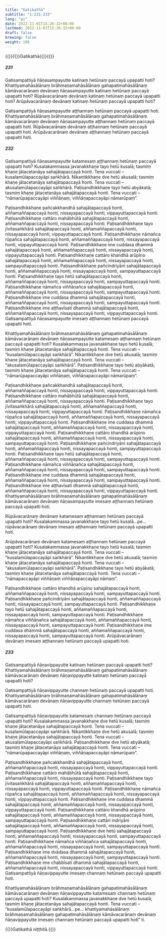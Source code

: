 ```yaml
---
title: "Gatikathā"
subtitle: "1:231-233"
lang: "pi"
date: 2022-11-01T15:26:32+08:00
lastmod: 2022-11-01T15:26:32+08:00
draft: false
brewing: false
weight: 106
---
```



{{<subtitle>}}{{<suttalink src="ps1.6">}}Gatikathā{{</suttalink>}}{{</subtitle>}}

##### 231

Gatisampattiyā ñāṇasampayutte katinaṃ hetūnaṃ paccayā upapatti hoti? Khattiyamahāsālānaṃ brāhmaṇamahāsālānaṃ gahapatimahāsālānaṃ kāmāvacarānaṃ devānaṃ ñāṇasampayutte katinaṃ hetūnaṃ paccayā upapatti hoti? Rūpāvacarānaṃ devānaṃ katinaṃ hetūnaṃ paccayā upapatti hoti? Arūpāvacarānaṃ devānaṃ katinaṃ hetūnaṃ paccayā upapatti hoti?

Gatisampattiyā ñāṇasampayutte aṭṭhannaṃ hetūnaṃ paccayā upapatti hoti. Khattiyamahāsālānaṃ brāhmaṇamahāsālānaṃ gahapatimahāsālānaṃ kāmāvacarānaṃ devānaṃ ñāṇasampayutte aṭṭhannaṃ hetūnaṃ paccayā upapatti hoti. Rūpāvacarānaṃ devānaṃ aṭṭhannaṃ hetūnaṃ paccayā upapatti hoti. Arūpāvacarānaṃ devānaṃ aṭṭhannaṃ hetūnaṃ paccayā upapatti hoti.

##### 232

Gatisampattiyā ñāṇasampayutte katamesaṃ aṭṭhannaṃ hetūnaṃ paccayā upapatti hoti? Kusalakammassa javanakkhaṇe tayo hetū kusalā; tasmiṃ khaṇe jātacetanāya sahajātapaccayā honti. Tena vuccati – kusalamūlapaccayāpi saṅkhārā. Nikantikkhaṇe dve hetū akusalā; tasmiṃ khaṇe jātacetanāya sahajātapaccayā honti. Tena vuccati – akusalamūlapaccayāpi saṅkhārā. Paṭisandhikkhaṇe tayo hetū abyākatā; tasmiṃ khaṇe jātacetanāya sahajātapaccayā honti. Tena vuccati – “nāmarūpapaccayāpi viññāṇaṃ, viññāṇapaccayāpi nāmarūpaṃ”.

Paṭisandhikkhaṇe pañcakkhandhā sahajātapaccayā honti, aññamaññapaccayā honti, nissayapaccayā honti, vippayuttapaccayā honti. Paṭisandhikkhaṇe cattāro mahābhūtā sahajātapaccayā honti, aññamaññapaccayā honti, nissayapaccayā honti. Paṭisandhikkhaṇe tayo jīvitasaṅkhārā sahajātapaccayā honti, aññamaññapaccayā honti, nissayapaccayā honti, vippayuttapaccayā honti. Paṭisandhikkhaṇe nāmañca rūpañca sahajātapaccayā honti, aññamaññapaccayā honti, nissayapaccayā honti, vippayuttapaccayā honti. Paṭisandhikkhaṇe ime cuddasa dhammā sahajātapaccayā honti, aññamaññapaccayā honti, nissayapaccayā honti, vippayuttapaccayā honti. Paṭisandhikkhaṇe cattāro khandhā arūpino sahajātapaccayā honti, aññamaññapaccayā honti, nissayapaccayā honti, sampayuttapaccayā honti. Paṭisandhikkhaṇe pañcindriyāni sahajātapaccayā honti, aññamaññapaccayā honti, nissayapaccayā honti, sampayuttapaccayā honti. Paṭisandhikkhaṇe tayo hetū sahajātapaccayā honti, aññamaññapaccayā honti, nissayapaccayā honti, sampayuttapaccayā honti. Paṭisandhikkhaṇe nāmañca viññāṇañca sahajātapaccayā honti, aññamaññapaccayā honti, nissayapaccayā honti, sampayuttapaccayā honti. Paṭisandhikkhaṇe ime cuddasa dhammā sahajātapaccayā honti, aññamaññapaccayā honti, nissayapaccayā honti, sampayuttapaccayā honti. Paṭisandhikkhaṇe ime aṭṭhavīsati dhammā sahajātapaccayā honti, aññamaññapaccayā honti, nissayapaccayā honti, vippayuttapaccayā honti. Gatisampattiyā ñāṇasampayutte imesaṃ aṭṭhannaṃ hetūnaṃ paccayā upapatti hoti.

Khattiyamahāsālānaṃ brāhmaṇamahāsālānaṃ gahapatimahāsālānaṃ kāmāvacarānaṃ devānaṃ ñāṇasampayutte katamesaṃ aṭṭhannaṃ hetūnaṃ paccayā upapatti hoti? Kusalakammassa javanakkhaṇe tayo hetū kusalā; tasmiṃ khaṇe jātacetanāya sahajātapaccayā honti. Tena vuccati – “kusalamūlapaccayāpi saṅkhārā”. Nikantikkhaṇe dve hetū akusalā; tasmiṃ khaṇe jātacetanāya sahajātapaccayā honti. Tena vuccati – “akusalamūlapaccayāpi saṅkhārā”. Paṭisandhikkhaṇe tayo hetū abyākatā; tasmiṃ khaṇe jātacetanāya sahajātapaccayā honti. Tena vuccati – “nāmarūpapaccayāpi viññāṇaṃ, viññāṇapaccayāpi nāmarūpaṃ”.

Paṭisandhikkhaṇe pañcakkhandhā sahajātapaccayā honti, aññamaññapaccayā honti, nissayapaccayā honti, vippayuttapaccayā honti. Paṭisandhikkhaṇe cattāro mahābhūtā sahajātapaccayā honti, aññamaññapaccayā honti, nissayapaccayā honti. Paṭisandhikkhaṇe tayo jīvitasaṅkhārā sahajātapaccayā honti, aññamaññapaccayā honti, nissayapaccayā honti, vippayuttapaccayā honti. Paṭisandhikkhaṇe nāmañca rūpañca sahajātapaccayā honti, aññamaññapaccayā honti, nissayapaccayā honti, vippayuttapaccayā honti. Paṭisandhikkhaṇe ime cuddasa dhammā sahajātapaccayā honti, aññamaññapaccayā honti, nissayapaccayā honti, vippayuttapaccayā honti. Paṭisandhikkhaṇe cattāro khandhā arūpino sahajātapaccayā honti, aññamaññapaccayā honti, nissayapaccayā honti, sampayuttapaccayā honti. Paṭisandhikkhaṇe pañcindriyāni sahajātapaccayā honti, aññamaññapaccayā honti, nissayapaccayā honti, sampayuttapaccayā honti. Paṭisandhikkhaṇe tayo hetū sahajātapaccayā honti, aññamaññapaccayā honti, nissayapaccayā honti, sampayuttapaccayā honti. Paṭisandhikkhaṇe nāmañca viññāṇañca sahajātapaccayā honti, aññamaññapaccayā honti, nissayapaccayā honti, sampayuttapaccayā honti. Paṭisandhikkhaṇe ime cuddasa dhammā sahajātapaccayā honti, aññamaññapaccayā honti, nissayapaccayā honti, sampayuttapaccayā honti. Paṭisandhikkhaṇe ime aṭṭhavīsati dhammā sahajātapaccayā honti, aññamaññapaccayā honti, nissayapaccayā honti, vippayuttapaccayā honti. Khattiyamahāsālānaṃ brāhmaṇamahāsālānaṃ gahapatimahāsālānaṃ kāmāvacarānaṃ devānaṃ ñāṇasampayutte imesaṃ aṭṭhannaṃ hetūnaṃ paccayā upapatti hoti.

Rūpāvacarānaṃ devānaṃ katamesaṃ aṭṭhannaṃ hetūnaṃ paccayā upapatti hoti? Kusalakammassa javanakkhaṇe tayo hetū kusalā…pe… rūpāvacarānaṃ devānaṃ imesaṃ aṭṭhannaṃ hetūnaṃ paccayā upapatti hoti.

Arūpāvacarānaṃ devānaṃ katamesaṃ aṭṭhannaṃ hetūnaṃ paccayā upapatti hoti? Kusalakammassa javanakkhaṇe tayo hetū kusalā; tasmiṃ khaṇe jātacetanāya sahajātapaccayā honti. Tena vuccati – “kusalamūlapaccayāpi saṅkhārā”. Nikantikkhaṇe dve hetū akusalā; tasmiṃ khaṇe jātacetanāya sahajātapaccayā honti. Tena vuccati – “akusalamūlapaccayāpi saṅkhārā”. Paṭisandhikkhaṇe tayo hetū abyākatā; tasmiṃ khaṇe jātacetanāya sahajātapaccayā honti. Tena vuccati – “nāmapaccayāpi viññāṇaṃ viññāṇapaccayāpi nāmaṃ”.

Paṭisandhikkhaṇe cattāro khandhā arūpino sahajātapaccayā honti, aññamaññapaccayā honti, nissayapaccayā honti, sampayuttapaccayā honti. Paṭisandhikkhaṇe pañcindriyāni sahajātapaccayā honti, aññamaññapaccayā honti, nissayapaccayā honti, sampayuttapaccayā honti. Paṭisandhikkhaṇe tayo hetū sahajātapaccayā honti, aññamaññapaccayā honti, nissayapaccayā honti, sampayuttapaccayā honti. Paṭisandhikkhaṇe nāmañca viññāṇañca sahajātapaccayā honti, aññamaññapaccayā honti, nissayapaccayā honti, sampayuttapaccayā honti. Paṭisandhikkhaṇe ime cuddasa dhammā sahajātapaccayā honti, aññamaññapaccayā honti, nissayapaccayā honti, sampayuttapaccayā honti. Arūpāvacarānaṃ devānaṃ imesaṃ aṭṭhannaṃ hetūnaṃ paccayā upapatti hoti.

##### 233

Gatisampattiyā ñāṇavippayutte katinaṃ hetūnaṃ paccayā upapatti hoti? Khattiyamahāsālānaṃ brāhmaṇamahāsālānaṃ gahapatimahāsālānaṃ kāmāvacarānaṃ devānaṃ ñāṇavippayutte katinaṃ hetūnaṃ paccayā upapatti hoti?

Gatisampattiyā ñāṇavippayutte channaṃ hetūnaṃ paccayā upapatti hoti. Khattiyamahāsālānaṃ brāhmaṇamahāsālānaṃ gahapatimahāsālānaṃ kāmāvacarānaṃ devānaṃ ñāṇavippayutte channaṃ hetūnaṃ paccayā upapatti hoti.

Gatisampattiyā ñāṇavippayutte katamesaṃ channaṃ hetūnaṃ paccayā upapatti hoti? Kusalakammassa javanakkhaṇe dve hetū kusalā; tasmiṃ khaṇe jātacetanāya sahajātapaccayā honti. Tena vuccati – kusalamūlapaccayāpi saṅkhārā. Nikantikkhaṇe dve hetū akusalā; tasmiṃ khaṇe jātacetanāya sahajātapaccayā honti. Tena vuccati – akusalamūlapaccayāpi saṅkhārā. Paṭisandhikkhaṇe dve hetū abyākatā; tasmiṃ khaṇe jātacetanāya sahajātapaccayā honti. Tena vuccati – “nāmarūpapaccayāpi viññāṇaṃ, viññāṇapaccayāpi nāmarūpaṃ”.

Paṭisandhikkhaṇe pañcakkhandhā sahajātapaccayā honti, aññamaññapaccayā honti, nissayapaccayā honti, vippayuttapaccayā honti. Paṭisandhikkhaṇe cattāro mahābhūtā sahajātapaccayā honti, aññamaññapaccayā honti, nissayapaccayā honti. Paṭisandhikkhaṇe tayo jīvitasaṅkhārā sahajātapaccayā honti, aññamaññapaccayā honti, nissayapaccayā honti, vippayuttapaccayā honti. Paṭisandhikkhaṇe nāmañca rūpañca sahajātapaccayā honti, aññamaññapaccayā honti, nissayapaccayā honti, vippayuttapaccayā honti. Paṭisandhikkhaṇe ime cuddasa dhammā sahajātapaccayā honti, aññamaññapaccayā honti, nissayapaccayā honti, vippayuttapaccayā honti. Paṭisandhikkhaṇe cattāro khandhā arūpino sahajātapaccayā honti, aññamaññapaccayā honti, nissayapaccayā honti, sampayuttapaccayā honti. Paṭisandhikkhaṇe cattāri indriyāni sahajātapaccayā honti, aññamaññapaccayā honti, nissayapaccayā honti, sampayuttapaccayā honti. Paṭisandhikkhaṇe dve hetū sahajātapaccayā honti, aññamaññapaccayā honti, nissayapaccayā honti, sampayuttapaccayā honti. Paṭisandhikkhaṇe nāmañca viññāṇañca sahajātapaccayā honti, aññamaññapaccayā honti, nissayapaccayā honti, sampayuttapaccayā honti. Paṭisandhikkhaṇe ime dvādasa dhammā sahajātapaccayā honti, aññamaññapaccayā honti, nissayapaccayā honti, sampayuttapaccayā honti. Paṭisandhikkhaṇe ime chabbīsati dhammā sahajātapaccayā honti, aññamaññapaccayā honti, nissayapaccayā honti, vippayuttapaccayā honti. Gatisampattiyā ñāṇavippayutte imesaṃ channaṃ hetūnaṃ paccayā upapatti hoti.

Khattiyamahāsālānaṃ brāhmaṇamahāsālānaṃ gahapatimahāsālānaṃ kāmāvacarānaṃ devānaṃ ñāṇavippayutte katamesaṃ channaṃ hetūnaṃ paccayā upapatti hoti? Kusalakammassa javanakkhaṇe dve hetū kusalā; tasmiṃ khaṇe jātacetanāya sahajātapaccayā honti. Tena vuccati – “kusalamūlapaccayāpi saṅkhārā…pe… khattiyamahāsālānaṃ brāhmaṇamahāsālānaṃ gahapatimahāsālānaṃ kāmāvacarānaṃ devānaṃ ñāṇavippayutte imesaṃ channaṃ hetūnaṃ paccayā upapatti hotī” ti.

{{<eof>}}Gatikathā niṭṭhitā.{{</eof>}}